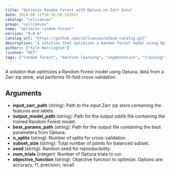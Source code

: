 ```yaml
---
title: "Optimize Random Forest with Optuna on Zarr Data"
date: 2024-08-11T10:16:58.333537
catalog: "cellcanvas"
group: "cellcanvas"
name: "optimize-random-forest"
version: "0.0.6"
catalog_url: "https://github.com/cellcanvas/album-catalog.git"
description: "A solution that optimizes a Random Forest model using Optuna, data from a Zarr zip store, and performs 10-fold cross-validation."
authors: ["Kyle Harrington"]
license: "MIT"
tags: ["random forest", "machine learning", "segmentation", "training", "cross-validation", "optuna"]
---
```


A solution that optimizes a Random Forest model using Optuna, data from a Zarr zip store, and performs 10-fold cross-validation.

## Arguments

- **input_zarr_path** (string): Path to the input Zarr zip store containing the features and labels.
- **output_model_path** (string): Path for the output joblib file containing the trained Random Forest model.
- **best_params_path** (string): Path for the output file containing the best parameters from Optuna.
- **n_splits** (string): Number of splits for cross-validation.
- **subset_size** (string): Total number of points for balanced subset.
- **seed** (string): Random seed for reproducibility.
- **num_trials** (integer): Number of Optuna trials to run.
- **objective_function** (string): Objective function to optimize. Options are: accuracy, f1, precision, recall.

